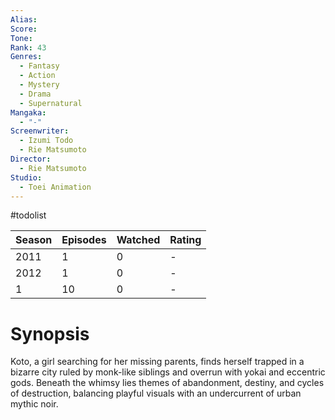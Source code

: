 ```yaml
---
Alias:
Score:
Tone: 
Rank: 43
Genres:
  - Fantasy
  - Action
  - Mystery
  - Drama
  - Supernatural
Mangaka:
  - "-"
Screenwriter:
  - Izumi Todo
  - Rie Matsumoto
Director:
  - Rie Matsumoto
Studio:
  - Toei Animation
---
```

#todolist 

Season|Episodes|Watched|Rating
---|---|---|---
2011|1|0|-
2012|1|0|-
1|10|0|-
# Synopsis
Koto, a girl searching for her missing parents, finds herself trapped in a bizarre city ruled by monk-like siblings and overrun with yokai and eccentric gods. Beneath the whimsy lies themes of abandonment, destiny, and cycles of destruction, balancing playful visuals with an undercurrent of urban mythic noir.